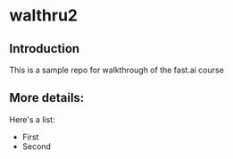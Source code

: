 # walthru2

## Introduction

This is a sample repo for walkthrough of the fast.ai course

## More details:

Here's a list:

- First
- Second
